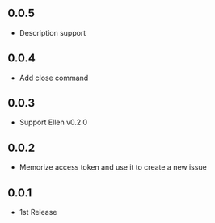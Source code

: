 ## 0.0.5
* Description support

## 0.0.4
* Add close command

## 0.0.3
* Support Ellen v0.2.0

## 0.0.2
* Memorize access token and use it to create a new issue

## 0.0.1
* 1st Release
